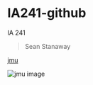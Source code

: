 # IA241-github
IA 241


> Sean Stanaway



[jmu](https://www.jmu.edu)

![jmu image](https://www.bachelorstudies.com/institutions/jmu/bs-in-intelligence-analysis)


